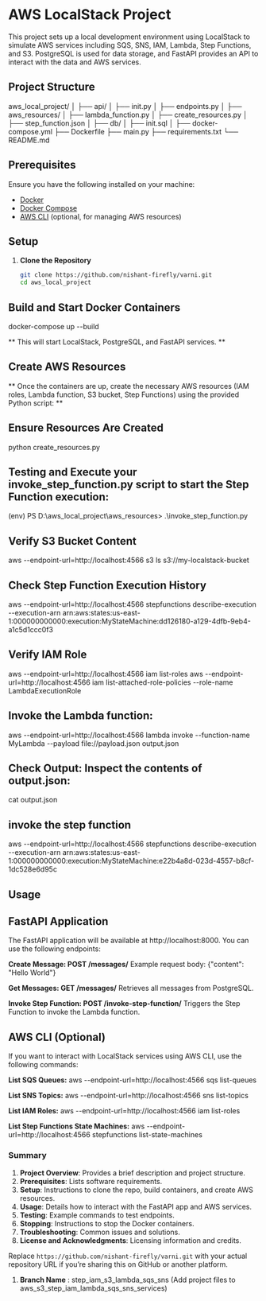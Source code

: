 # AWS LocalStack Project

This project sets up a local development environment using LocalStack to simulate AWS services including SQS, SNS, IAM, Lambda, Step Functions, and S3. PostgreSQL is used for data storage, and FastAPI provides an API to interact with the data and AWS services.

## Project Structure

aws_local_project/ │ ├── api/ │ ├── init.py │ ├── endpoints.py │ ├── aws_resources/ │ ├── lambda_function.py │ ├── create_resources.py │ ├── step_function.json │ ├── db/ │ ├── init.sql │ ├── docker-compose.yml ├── Dockerfile ├── main.py ├── requirements.txt └── README.md



## Prerequisites

Ensure you have the following installed on your machine:
- [Docker](https://docs.docker.com/get-docker/)
- [Docker Compose](https://docs.docker.com/compose/install/)
- [AWS CLI](https://docs.aws.amazon.com/cli/latest/userguide/install-cliv2.html) (optional, for managing AWS resources)

## Setup

1. **Clone the Repository**

   ```bash
   git clone https://github.com/nishant-firefly/varni.git
   cd aws_local_project


## Build and Start Docker Containers

docker-compose up --build

** This will start LocalStack, PostgreSQL, and FastAPI services. **

## Create AWS Resources
** Once the containers are up, create the necessary AWS resources (IAM roles, Lambda function, S3 bucket, Step Functions) using the provided Python script: **

## Ensure Resources Are Created

python create_resources.py

## Testing and Execute your invoke_step_function.py script to start the Step Function execution:

(env) PS D:\aws_local_project\aws_resources> .\invoke_step_function.py

## Verify S3 Bucket Content
aws --endpoint-url=http://localhost:4566 s3 ls s3://my-localstack-bucket


## Check Step Function Execution History

aws --endpoint-url=http://localhost:4566 stepfunctions describe-execution --execution-arn arn:aws:states:us-east-1:000000000000:execution:MyStateMachine:dd126180-a129-4dfb-9eb4-a1c5d1ccc0f3

## Verify IAM Role

aws --endpoint-url=http://localhost:4566 iam list-roles
aws --endpoint-url=http://localhost:4566 iam list-attached-role-policies --role-name LambdaExecutionRole


## Invoke the Lambda function:
aws --endpoint-url=http://localhost:4566 lambda invoke --function-name MyLambda --payload file://payload.json output.json

## Check Output: Inspect the contents of output.json:

cat output.json


## invoke the step function
aws --endpoint-url=http://localhost:4566 stepfunctions describe-execution --execution-arn arn:aws:states:us-east-1:000000000000:execution:MyStateMachine:e22b4a8d-023d-4557-b8cf-1dc528e6d95c


## Usage
## FastAPI Application

The FastAPI application will be available at http://localhost:8000. You can use the following endpoints:

**Create Message: POST /messages/**
Example request body: {"content": "Hello World"}

**Get Messages: GET /messages/**
Retrieves all messages from PostgreSQL.

**Invoke Step Function: POST /invoke-step-function/**
Triggers the Step Function to invoke the Lambda function.

## AWS CLI (Optional)

If you want to interact with LocalStack services using AWS CLI, use the following commands:

**List SQS Queues:**
aws --endpoint-url=http://localhost:4566 sqs list-queues

**List SNS Topics:**
aws --endpoint-url=http://localhost:4566 sns list-topics


**List IAM Roles:**
aws --endpoint-url=http://localhost:4566 iam list-roles


**List Step Functions State Machines:**
aws --endpoint-url=http://localhost:4566 stepfunctions list-state-machines



### Summary

1. **Project Overview**: Provides a brief description and project structure.
2. **Prerequisites**: Lists software requirements.
3. **Setup**: Instructions to clone the repo, build containers, and create AWS resources.
4. **Usage**: Details how to interact with the FastAPI app and AWS services.
5. **Testing**: Example commands to test endpoints.
6. **Stopping**: Instructions to stop the Docker containers.
7. **Troubleshooting**: Common issues and solutions.
8. **License and Acknowledgments**: Licensing information and credits.

Replace `https://github.com/nishant-firefly/varni.git` with your actual repository URL if you’re sharing this on GitHub or another platform.
1. **Branch Name** : step_iam_s3_lambda_sqs_sns
(Add project files to aws_s3_step_iam_lambda_sqs_sns_services)
